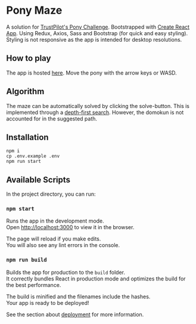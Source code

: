 # Pony Maze
A solution for [TrustPilot's Pony Challenge](https://ponychallenge.trustpilot.com/api-docs/index.html).
Bootstrapped with [Create React App](https://github.com/facebook/create-react-app). Using Redux, Axios, Sass and Bootstrap (for quick and easy styling). Styling is not responsive as the app is intended for desktop resolutions.

## How to play
The app is hosted [here](https://pony.secret.fish). Move the pony with the arrow keys or WASD.

## Algorithm
The maze can be automatically solved by clicking the solve-button. This is implemented through a [depth-first search](https://en.wikipedia.org/wiki/Depth-first_search). However, the domokun is not accounted for in the suggested path. 

## Installation
```
npm i
cp .env.example .env
npm run start
```

## Available Scripts

In the project directory, you can run:

### `npm start`

Runs the app in the development mode.<br>
Open [http://localhost:3000](http://localhost:3000) to view it in the browser.

The page will reload if you make edits.<br>
You will also see any lint errors in the console.

### `npm run build`

Builds the app for production to the `build` folder.<br>
It correctly bundles React in production mode and optimizes the build for the best performance.

The build is minified and the filenames include the hashes.<br>
Your app is ready to be deployed!

See the section about [deployment](https://facebook.github.io/create-react-app/docs/deployment) for more information.